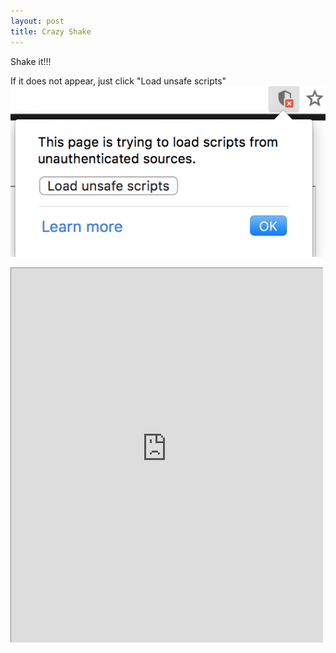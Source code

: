 ```yaml
---
layout: post
title: Crazy Shake
---
```

Shake it!!!  

<!-- more -->
If it does not appear, just click "Load unsafe scripts"
![Instruction](/images/Instruction_Shake_It.png)
<iframe src="http://www.staggeringbeauty.com/" style="border: 1px inset #ddd" width="498" height="598"></iframe>
